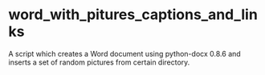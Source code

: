# word_with_pitures_captions_and_links
A script which creates a Word document using python-docx 0.8.6 and inserts a set of random pictures from certain directory.

